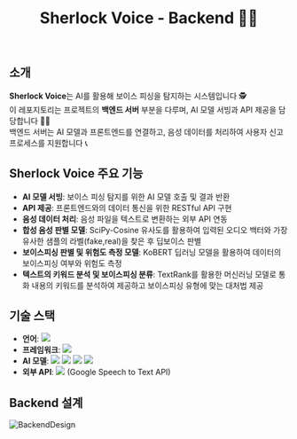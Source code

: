 <div align="center">
 
# Sherlock Voice - Backend 👩‍💻    

</div>

<br/> 

## 소개
**Sherlock Voice**는 AI를 활용해 보이스 피싱을 탐지하는 시스템입니다 🕵 <br/>
이 레포지토리는 프로젝트의 **백엔드 서버** 부분을 다루며, AI 모델 서빙과 API 제공을 담당합니다 👩‍💻 <br/>
백엔드 서버는 AI 모델과 프론트엔드를 연결하고, 음성 데이터를 처리하여 사용자 신고 프로세스를 지원합니다 📞 <br/>


## Sherlock Voice 주요 기능
- **AI 모델 서빙**: 보이스 피싱 탐지를 위한 AI 모델 호출 및 결과 반환
- **API 제공**: 프론트엔드와의 데이터 통신을 위한 RESTful API 구현
- **음성 데이터 처리**: 음성 파일을 텍스트로 변환하는 외부 API 연동
- **합성 음성 판별 모델**: SciPy-Cosine 유사도를 활용하여 입력된 오디오 백터와 가장 유사한 샘플의 라벨(fake,real)을 찾은 후 딥보이스 판별
- **보이스피싱 판별 및 위험도 측정 모델**: KoBERT 딥러닝 모델을 활용하여 데이터의 보이스피싱 여부와 위험도 측정
- **텍스트의 키워드 분석 및 보이스피싱 분류**: TextRank를 활용한 머신러닝 모델로 통화 내용의 키워드를 분석하여 제공하고 보이스피싱 유형에 맞는 대처법 제공


## 기술 스택
- **언어**: <img src="https://img.shields.io/badge/python-3776AB?style=for-the-badge&logo=python&logoColor=white">
- **프레임워크**: <img src="https://img.shields.io/badge/FastAPI-009688?style=for-the-badge&logo=FastAPI&logoColor=white">
- **AI 모델**: <img src="https://img.shields.io/badge/PyTorch-EE4C2C?style=for-the-badge&logo=PyTorch&logoColor=white"> <img src="https://img.shields.io/badge/SciPy-8CAAE6?style=for-the-badge&logo=SciPy&logoColor=white"> <img src="https://img.shields.io/badge/KoBERT-FF7102?style=for-the-badge&logoColor=white"> <img src="https://img.shields.io/badge/TextRank-8D5A9E?style=for-the-badge&logoColor=white">
- **외부 API**: <img src="https://img.shields.io/badge/Google Cloud-4285F4?style=for-the-badge&logo=Google Cloud&logoColor=white"> (Google Speech to Text API)


## Backend 설계

![BackendDesign](https://github.com/user-attachments/assets/f76ab4d4-b463-42be-a1e8-93d8c2ebe3cc)

